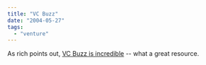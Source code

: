 ```yaml
---
title: "VC Buzz"
date: "2004-05-27"
tags: 
  - "venture"
---
```


As rich points out, [VC Buzz is incredible](http://www.geekfishing.net/archives/001037.php "Geekfishing Blog: VC Buzz is incredible") -- what a great resource.
